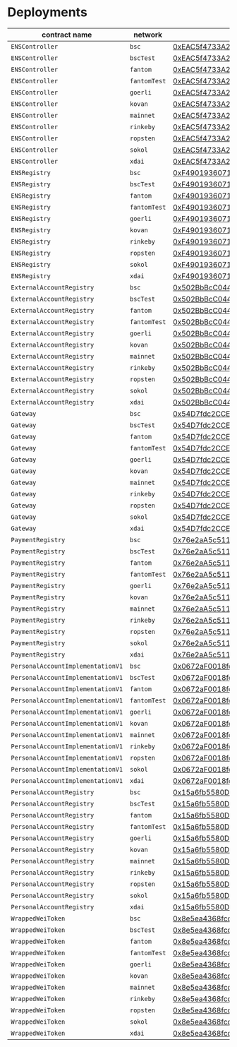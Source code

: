 # Deployments

| contract name | network | contract address | transaction hash |  
| --- | --- | --- |  --- | 
| `ENSController` | `bsc` | [0xEAC5f4733A2CF6d0230342fDF62ed608e2993926](https://bscscan.com/address/0xeac5f4733a2cf6d0230342fdf62ed608e2993926) | [0x4d4de2f8620479070897324b0f1587e33418c698788dbe8bdfe04d171963a648](https://bscscan.com/tx/0x4d4de2f8620479070897324b0f1587e33418c698788dbe8bdfe04d171963a648) | 
| `ENSController` | `bscTest` | [0xEAC5f4733A2CF6d0230342fDF62ed608e2993926](https://testnet.bscscan.com/address/0xeac5f4733a2cf6d0230342fdf62ed608e2993926) | [0x2b8816d3650d60b6e210b60d7e40caaf5d066ce2e879b9844e9cb543782c04fc](https://testnet.bscscan.com/tx/0x2b8816d3650d60b6e210b60d7e40caaf5d066ce2e879b9844e9cb543782c04fc) | 
| `ENSController` | `fantom` | [0xEAC5f4733A2CF6d0230342fDF62ed608e2993926](https://ftmscan.com/address/0xeac5f4733a2cf6d0230342fdf62ed608e2993926) | [0xb2f83066f2cce62e0a689b490ac00fd34c2b43aeedee37c90745584930e31d42](https://ftmscan.com/tx/0xb2f83066f2cce62e0a689b490ac00fd34c2b43aeedee37c90745584930e31d42) | 
| `ENSController` | `fantomTest` | [0xEAC5f4733A2CF6d0230342fDF62ed608e2993926](https://explorer.testnet.fantom.network/address/0xeac5f4733a2cf6d0230342fdf62ed608e2993926) | [0x4d67ee6e93c47f53b4dfcd9ff23343bd002270516b7f844de40d6eefee36824c](https://explorer.testnet.fantom.network/transactions/0x4d67ee6e93c47f53b4dfcd9ff23343bd002270516b7f844de40d6eefee36824c) | 
| `ENSController` | `goerli` | [0xEAC5f4733A2CF6d0230342fDF62ed608e2993926](https://goerli.etherscan.io/address/0xeac5f4733a2cf6d0230342fdf62ed608e2993926) | [0x1e8d1fb5dd167e9d2f5246acaee43eac7ecca9ef8bbbcdfcb06a219c21fb6b82](https://goerli.etherscan.io/tx/0x1e8d1fb5dd167e9d2f5246acaee43eac7ecca9ef8bbbcdfcb06a219c21fb6b82) | 
| `ENSController` | `kovan` | [0xEAC5f4733A2CF6d0230342fDF62ed608e2993926](https://kovan.etherscan.io/address/0xeac5f4733a2cf6d0230342fdf62ed608e2993926) | [0x1f5a1f334fc6c7008962b4b23414efad231edf8f6618657cff7ea7a31936dfe8](https://kovan.etherscan.io/tx/0x1f5a1f334fc6c7008962b4b23414efad231edf8f6618657cff7ea7a31936dfe8) | 
| `ENSController` | `mainnet` | [0xEAC5f4733A2CF6d0230342fDF62ed608e2993926](https://etherscan.io/address/0xeac5f4733a2cf6d0230342fdf62ed608e2993926) | [0xc6f97f5b19fae8973e1c76e3be3a4a56d2f348ca4c8c9f49fc597f9f65e56ff1](https://etherscan.io/tx/0xc6f97f5b19fae8973e1c76e3be3a4a56d2f348ca4c8c9f49fc597f9f65e56ff1) | 
| `ENSController` | `rinkeby` | [0xEAC5f4733A2CF6d0230342fDF62ed608e2993926](https://rinkeby.etherscan.io/address/0xeac5f4733a2cf6d0230342fdf62ed608e2993926) | [0x27603943959cc1e04668e8c16a64375c63d797fcc4724988ad3435e2f57b701a](https://rinkeby.etherscan.io/tx/0x27603943959cc1e04668e8c16a64375c63d797fcc4724988ad3435e2f57b701a) | 
| `ENSController` | `ropsten` | [0xEAC5f4733A2CF6d0230342fDF62ed608e2993926](https://ropsten.etherscan.io/address/0xeac5f4733a2cf6d0230342fdf62ed608e2993926) | [0xaf42a213258d7140ee1c9e84a40a94fd200112a735daabc581499f699bf6e4d0](https://ropsten.etherscan.io/tx/0xaf42a213258d7140ee1c9e84a40a94fd200112a735daabc581499f699bf6e4d0) | 
| `ENSController` | `sokol` | [0xEAC5f4733A2CF6d0230342fDF62ed608e2993926](https://blockscout.com/poa/sokol/address/0xeac5f4733a2cf6d0230342fdf62ed608e2993926) | [0x0f06cca555379f03620156ee60e18b56c862114ef9a96dd2f080f1d587e58557](https://blockscout.com/poa/sokol/tx/0x0f06cca555379f03620156ee60e18b56c862114ef9a96dd2f080f1d587e58557) | 
| `ENSController` | `xdai` | [0xEAC5f4733A2CF6d0230342fDF62ed608e2993926](https://blockscout.com/poa/xdai/address/0xeac5f4733a2cf6d0230342fdf62ed608e2993926) | [0x67551cbc1cc851b2dc2dbfbebd58ef7b24c244ad3611fa0087446f6d52e4e02f](https://blockscout.com/poa/xdai/tx/0x67551cbc1cc851b2dc2dbfbebd58ef7b24c244ad3611fa0087446f6d52e4e02f) | 
| `ENSRegistry` | `bsc` | [0xF4901936071aA71426aa57629Af5AED68914DC8b](https://bscscan.com/address/0xf4901936071aa71426aa57629af5aed68914dc8b) | [0xacb29551293f0f3e660f170c6856b69be1a5a32ed435d77bdd940ebb85f433b4](https://bscscan.com/tx/0xacb29551293f0f3e660f170c6856b69be1a5a32ed435d77bdd940ebb85f433b4) | 
| `ENSRegistry` | `bscTest` | [0xF4901936071aA71426aa57629Af5AED68914DC8b](https://testnet.bscscan.com/address/0xf4901936071aa71426aa57629af5aed68914dc8b) | [0x1e3d85a7edbfe7ec0098d9b607c8b7bfad3dfa65ffa62f8800c820ae1802250c](https://testnet.bscscan.com/tx/0x1e3d85a7edbfe7ec0098d9b607c8b7bfad3dfa65ffa62f8800c820ae1802250c) | 
| `ENSRegistry` | `fantom` | [0xF4901936071aA71426aa57629Af5AED68914DC8b](https://ftmscan.com/address/0xf4901936071aa71426aa57629af5aed68914dc8b) | [0xd410b04acc224cec39f2a3714ebb74af994c87f053ec3428c50b402f39afc896](https://ftmscan.com/tx/0xd410b04acc224cec39f2a3714ebb74af994c87f053ec3428c50b402f39afc896) | 
| `ENSRegistry` | `fantomTest` | [0xF4901936071aA71426aa57629Af5AED68914DC8b](https://explorer.testnet.fantom.network/address/0xf4901936071aa71426aa57629af5aed68914dc8b) | [0x3a8db879af58617df279b7621fcafc9098f5f8b13a07b2086fa7cbca871c9476](https://explorer.testnet.fantom.network/transactions/0x3a8db879af58617df279b7621fcafc9098f5f8b13a07b2086fa7cbca871c9476) | 
| `ENSRegistry` | `goerli` | [0xF4901936071aA71426aa57629Af5AED68914DC8b](https://goerli.etherscan.io/address/0xf4901936071aa71426aa57629af5aed68914dc8b) | [0x540ac819715836b8323bb495b72b17dbc19b5db886ec910e46e6393faeb46602](https://goerli.etherscan.io/tx/0x540ac819715836b8323bb495b72b17dbc19b5db886ec910e46e6393faeb46602) | 
| `ENSRegistry` | `kovan` | [0xF4901936071aA71426aa57629Af5AED68914DC8b](https://kovan.etherscan.io/address/0xf4901936071aa71426aa57629af5aed68914dc8b) | [0x3ce044545e571b1b1e851de91ddd01b282aaf3645558a9686510dd986bf126e3](https://kovan.etherscan.io/tx/0x3ce044545e571b1b1e851de91ddd01b282aaf3645558a9686510dd986bf126e3) | 
| `ENSRegistry` | `rinkeby` | [0xF4901936071aA71426aa57629Af5AED68914DC8b](https://rinkeby.etherscan.io/address/0xf4901936071aa71426aa57629af5aed68914dc8b) | [0x2775451ddda0dd5dad8d774f24ebd7e332e83ed1498ae4b2d6160610f9c7f48e](https://rinkeby.etherscan.io/tx/0x2775451ddda0dd5dad8d774f24ebd7e332e83ed1498ae4b2d6160610f9c7f48e) | 
| `ENSRegistry` | `ropsten` | [0xF4901936071aA71426aa57629Af5AED68914DC8b](https://ropsten.etherscan.io/address/0xf4901936071aa71426aa57629af5aed68914dc8b) | [0xc9b116a4be380360b1c815d1823fe5665e92d3b675842d57f0aee3ef7b4d112e](https://ropsten.etherscan.io/tx/0xc9b116a4be380360b1c815d1823fe5665e92d3b675842d57f0aee3ef7b4d112e) | 
| `ENSRegistry` | `sokol` | [0xF4901936071aA71426aa57629Af5AED68914DC8b](https://blockscout.com/poa/sokol/address/0xf4901936071aa71426aa57629af5aed68914dc8b) | [0x97fa5dbda9f54d8bb05ebc953284af7b5891442ae2f4d479be6e8be27fc46845](https://blockscout.com/poa/sokol/tx/0x97fa5dbda9f54d8bb05ebc953284af7b5891442ae2f4d479be6e8be27fc46845) | 
| `ENSRegistry` | `xdai` | [0xF4901936071aA71426aa57629Af5AED68914DC8b](https://blockscout.com/poa/xdai/address/0xf4901936071aa71426aa57629af5aed68914dc8b) | [0x8f29f82e00e16d2b87fc6543a37d30ed08aa039673d0f59855331419e909fbdf](https://blockscout.com/poa/xdai/tx/0x8f29f82e00e16d2b87fc6543a37d30ed08aa039673d0f59855331419e909fbdf) | 
| `ExternalAccountRegistry` | `bsc` | [0x502BbBcC044d2B146c310eB24E5cd8Eba37EdbEc](https://bscscan.com/address/0x502bbbcc044d2b146c310eb24e5cd8eba37edbec) | [0x1bf5ee1174891c9ff9f9bbbb7be6d8ed4f64a1ec7532b97427a0e8a51305b7e3](https://bscscan.com/tx/0x1bf5ee1174891c9ff9f9bbbb7be6d8ed4f64a1ec7532b97427a0e8a51305b7e3) | 
| `ExternalAccountRegistry` | `bscTest` | [0x502BbBcC044d2B146c310eB24E5cd8Eba37EdbEc](https://testnet.bscscan.com/address/0x502bbbcc044d2b146c310eb24e5cd8eba37edbec) | [0x7eab86b7bada6db753d5dd456e8b3140ac6e295225fe7612343bb096905511b0](https://testnet.bscscan.com/tx/0x7eab86b7bada6db753d5dd456e8b3140ac6e295225fe7612343bb096905511b0) | 
| `ExternalAccountRegistry` | `fantom` | [0x502BbBcC044d2B146c310eB24E5cd8Eba37EdbEc](https://ftmscan.com/address/0x502bbbcc044d2b146c310eb24e5cd8eba37edbec) | [0x96903c94c1834c59a21fc8e5b2d3542ed21915c27bbf92af75a3c4f37d87ef05](https://ftmscan.com/tx/0x96903c94c1834c59a21fc8e5b2d3542ed21915c27bbf92af75a3c4f37d87ef05) | 
| `ExternalAccountRegistry` | `fantomTest` | [0x502BbBcC044d2B146c310eB24E5cd8Eba37EdbEc](https://explorer.testnet.fantom.network/address/0x502bbbcc044d2b146c310eb24e5cd8eba37edbec) | [0xbb4f123ba1a192659d3d0bac2b007000b65f49820e082bdbde5b174a0dac8ae3](https://explorer.testnet.fantom.network/transactions/0xbb4f123ba1a192659d3d0bac2b007000b65f49820e082bdbde5b174a0dac8ae3) | 
| `ExternalAccountRegistry` | `goerli` | [0x502BbBcC044d2B146c310eB24E5cd8Eba37EdbEc](https://goerli.etherscan.io/address/0x502bbbcc044d2b146c310eb24e5cd8eba37edbec) | [0x4e1d8431e160d7b5dc9a4e063bd310285e70ead5284fdb212552838b601e9b03](https://goerli.etherscan.io/tx/0x4e1d8431e160d7b5dc9a4e063bd310285e70ead5284fdb212552838b601e9b03) | 
| `ExternalAccountRegistry` | `kovan` | [0x502BbBcC044d2B146c310eB24E5cd8Eba37EdbEc](https://kovan.etherscan.io/address/0x502bbbcc044d2b146c310eb24e5cd8eba37edbec) | [0xff957796992db02780fab474ec85b3010638c1142e0b60c1d40b7a88d2c67c2f](https://kovan.etherscan.io/tx/0xff957796992db02780fab474ec85b3010638c1142e0b60c1d40b7a88d2c67c2f) | 
| `ExternalAccountRegistry` | `mainnet` | [0x502BbBcC044d2B146c310eB24E5cd8Eba37EdbEc](https://etherscan.io/address/0x502bbbcc044d2b146c310eb24e5cd8eba37edbec) | [0x9af00ffb28be6114a6524dea26188caca62b80d69d4ccf9ebefaa417d458a27f](https://etherscan.io/tx/0x9af00ffb28be6114a6524dea26188caca62b80d69d4ccf9ebefaa417d458a27f) | 
| `ExternalAccountRegistry` | `rinkeby` | [0x502BbBcC044d2B146c310eB24E5cd8Eba37EdbEc](https://rinkeby.etherscan.io/address/0x502bbbcc044d2b146c310eb24e5cd8eba37edbec) | [0x21d02824619c419345aa866ef31c891a53fd29531c850be2e927c608157ea8e7](https://rinkeby.etherscan.io/tx/0x21d02824619c419345aa866ef31c891a53fd29531c850be2e927c608157ea8e7) | 
| `ExternalAccountRegistry` | `ropsten` | [0x502BbBcC044d2B146c310eB24E5cd8Eba37EdbEc](https://ropsten.etherscan.io/address/0x502bbbcc044d2b146c310eb24e5cd8eba37edbec) | [0xe830124352205c4c5e68ee7053b93ec3c0ee450f1065f76fa27f98d784f54461](https://ropsten.etherscan.io/tx/0xe830124352205c4c5e68ee7053b93ec3c0ee450f1065f76fa27f98d784f54461) | 
| `ExternalAccountRegistry` | `sokol` | [0x502BbBcC044d2B146c310eB24E5cd8Eba37EdbEc](https://blockscout.com/poa/sokol/address/0x502bbbcc044d2b146c310eb24e5cd8eba37edbec) | [0xcca6fcfae2d70052bfe44c5297b73ab30f46ca32c3574589314de416ee045d3c](https://blockscout.com/poa/sokol/tx/0xcca6fcfae2d70052bfe44c5297b73ab30f46ca32c3574589314de416ee045d3c) | 
| `ExternalAccountRegistry` | `xdai` | [0x502BbBcC044d2B146c310eB24E5cd8Eba37EdbEc](https://blockscout.com/poa/xdai/address/0x502bbbcc044d2b146c310eb24e5cd8eba37edbec) | [0x9b3fc9705bfc0104feda1e6da575faa4cadc77dfbf46bd0f3bb94661f0851562](https://blockscout.com/poa/xdai/tx/0x9b3fc9705bfc0104feda1e6da575faa4cadc77dfbf46bd0f3bb94661f0851562) | 
| `Gateway` | `bsc` | [0x54D7fdc2CCE45878dF9dF81A9802e33d29f274e1](https://bscscan.com/address/0x54d7fdc2cce45878df9df81a9802e33d29f274e1) | [0x1d0a73274102a4daa16feb99b0f8e348da537433a884ce1b420f54e6ffceab62](https://bscscan.com/tx/0x1d0a73274102a4daa16feb99b0f8e348da537433a884ce1b420f54e6ffceab62) | 
| `Gateway` | `bscTest` | [0x54D7fdc2CCE45878dF9dF81A9802e33d29f274e1](https://testnet.bscscan.com/address/0x54d7fdc2cce45878df9df81a9802e33d29f274e1) | [0x835f053a956df4cf03bb44c3c271685d631e7cf7094dee947363c2e6e43d73e9](https://testnet.bscscan.com/tx/0x835f053a956df4cf03bb44c3c271685d631e7cf7094dee947363c2e6e43d73e9) | 
| `Gateway` | `fantom` | [0x54D7fdc2CCE45878dF9dF81A9802e33d29f274e1](https://ftmscan.com/address/0x54d7fdc2cce45878df9df81a9802e33d29f274e1) | [0xbbd582a0e1ddc69b535384dc924c3ad851f45d7f6e536800444b747898329da3](https://ftmscan.com/tx/0xbbd582a0e1ddc69b535384dc924c3ad851f45d7f6e536800444b747898329da3) | 
| `Gateway` | `fantomTest` | [0x54D7fdc2CCE45878dF9dF81A9802e33d29f274e1](https://explorer.testnet.fantom.network/address/0x54d7fdc2cce45878df9df81a9802e33d29f274e1) | [0x568983870e122e3ac9cc074288b9a3b0d4873a8a8c5adeada11f80aa968ae5e2](https://explorer.testnet.fantom.network/transactions/0x568983870e122e3ac9cc074288b9a3b0d4873a8a8c5adeada11f80aa968ae5e2) | 
| `Gateway` | `goerli` | [0x54D7fdc2CCE45878dF9dF81A9802e33d29f274e1](https://goerli.etherscan.io/address/0x54d7fdc2cce45878df9df81a9802e33d29f274e1) | [0x8fe5f3fc01f18feb9d304a4e389108f219b3e9cd9a028cfbe1c7b8ff5fc1da42](https://goerli.etherscan.io/tx/0x8fe5f3fc01f18feb9d304a4e389108f219b3e9cd9a028cfbe1c7b8ff5fc1da42) | 
| `Gateway` | `kovan` | [0x54D7fdc2CCE45878dF9dF81A9802e33d29f274e1](https://kovan.etherscan.io/address/0x54d7fdc2cce45878df9df81a9802e33d29f274e1) | [0xef0041b47f18f4213e129a81dbb1810472dc5f269747a53a51c3384c864c0bcc](https://kovan.etherscan.io/tx/0xef0041b47f18f4213e129a81dbb1810472dc5f269747a53a51c3384c864c0bcc) | 
| `Gateway` | `mainnet` | [0x54D7fdc2CCE45878dF9dF81A9802e33d29f274e1](https://etherscan.io/address/0x54d7fdc2cce45878df9df81a9802e33d29f274e1) | [0x4561f71d3ad7e7f1e92fb6776833868995e105f14b4c5ca60f9c1e9c52e838b7](https://etherscan.io/tx/0x4561f71d3ad7e7f1e92fb6776833868995e105f14b4c5ca60f9c1e9c52e838b7) | 
| `Gateway` | `rinkeby` | [0x54D7fdc2CCE45878dF9dF81A9802e33d29f274e1](https://rinkeby.etherscan.io/address/0x54d7fdc2cce45878df9df81a9802e33d29f274e1) | [0xe5e6c399fa2a73c1540fea4b12172ccf64f1e4c34586bbcd99f626e96d53061f](https://rinkeby.etherscan.io/tx/0xe5e6c399fa2a73c1540fea4b12172ccf64f1e4c34586bbcd99f626e96d53061f) | 
| `Gateway` | `ropsten` | [0x54D7fdc2CCE45878dF9dF81A9802e33d29f274e1](https://ropsten.etherscan.io/address/0x54d7fdc2cce45878df9df81a9802e33d29f274e1) | [0x62a2c0a0a60486f40f7cd8455b2a0a48f2a0f97ba9296c09792e3a39b2437448](https://ropsten.etherscan.io/tx/0x62a2c0a0a60486f40f7cd8455b2a0a48f2a0f97ba9296c09792e3a39b2437448) | 
| `Gateway` | `sokol` | [0x54D7fdc2CCE45878dF9dF81A9802e33d29f274e1](https://blockscout.com/poa/sokol/address/0x54d7fdc2cce45878df9df81a9802e33d29f274e1) | [0x267ba3ed3c255563448f678fa2df6217e287df3c65d4beab48714d24c7da0e07](https://blockscout.com/poa/sokol/tx/0x267ba3ed3c255563448f678fa2df6217e287df3c65d4beab48714d24c7da0e07) | 
| `Gateway` | `xdai` | [0x54D7fdc2CCE45878dF9dF81A9802e33d29f274e1](https://blockscout.com/poa/xdai/address/0x54d7fdc2cce45878df9df81a9802e33d29f274e1) | [0x2be47b8bc1698b567dc7a7bf81ff569450a93bc234f2c6e4337ca01d2aeae405](https://blockscout.com/poa/xdai/tx/0x2be47b8bc1698b567dc7a7bf81ff569450a93bc234f2c6e4337ca01d2aeae405) | 
| `PaymentRegistry` | `bsc` | [0x76e2aA5c511E24cf13997921163B66D6d0dE1910](https://bscscan.com/address/0x76e2aa5c511e24cf13997921163b66d6d0de1910) | [0x6ba65a598f2c8588e7f02e6af1aa107708ce3fb42ff21735d2919dc6489a8879](https://bscscan.com/tx/0x6ba65a598f2c8588e7f02e6af1aa107708ce3fb42ff21735d2919dc6489a8879) | 
| `PaymentRegistry` | `bscTest` | [0x76e2aA5c511E24cf13997921163B66D6d0dE1910](https://testnet.bscscan.com/address/0x76e2aa5c511e24cf13997921163b66d6d0de1910) | [0x119c1573cbec4db4e2993bc45dc8275f5268e9fd3867aacd53415d3942165075](https://testnet.bscscan.com/tx/0x119c1573cbec4db4e2993bc45dc8275f5268e9fd3867aacd53415d3942165075) | 
| `PaymentRegistry` | `fantom` | [0x76e2aA5c511E24cf13997921163B66D6d0dE1910](https://ftmscan.com/address/0x76e2aa5c511e24cf13997921163b66d6d0de1910) | [0xec1fa2117e8d897b570f3f29dd819c67075b7658ade9e5887a6f921fa00dbc1c](https://ftmscan.com/tx/0xec1fa2117e8d897b570f3f29dd819c67075b7658ade9e5887a6f921fa00dbc1c) | 
| `PaymentRegistry` | `fantomTest` | [0x76e2aA5c511E24cf13997921163B66D6d0dE1910](https://explorer.testnet.fantom.network/address/0x76e2aa5c511e24cf13997921163b66d6d0de1910) | [0xe5174a84337fec27ed317956bb26ca3560d909a6a1aef4b96c08d8aef5c78627](https://explorer.testnet.fantom.network/transactions/0xe5174a84337fec27ed317956bb26ca3560d909a6a1aef4b96c08d8aef5c78627) | 
| `PaymentRegistry` | `goerli` | [0x76e2aA5c511E24cf13997921163B66D6d0dE1910](https://goerli.etherscan.io/address/0x76e2aa5c511e24cf13997921163b66d6d0de1910) | [0x62705e85779de003ddd6d32f3742ef9051166e334a8ae50b589e7cec1123c599](https://goerli.etherscan.io/tx/0x62705e85779de003ddd6d32f3742ef9051166e334a8ae50b589e7cec1123c599) | 
| `PaymentRegistry` | `kovan` | [0x76e2aA5c511E24cf13997921163B66D6d0dE1910](https://kovan.etherscan.io/address/0x76e2aa5c511e24cf13997921163b66d6d0de1910) | [0x4968229c607e7bfa5bf5a3984b4c90c6fee42d9cb64f39fa56df508422e8d3c3](https://kovan.etherscan.io/tx/0x4968229c607e7bfa5bf5a3984b4c90c6fee42d9cb64f39fa56df508422e8d3c3) | 
| `PaymentRegistry` | `mainnet` | [0x76e2aA5c511E24cf13997921163B66D6d0dE1910](https://etherscan.io/address/0x76e2aa5c511e24cf13997921163b66d6d0de1910) | [0x8b64b956a4904bd9d030474cfc195963d501f253572c41721a4e092ef9b281ed](https://etherscan.io/tx/0x8b64b956a4904bd9d030474cfc195963d501f253572c41721a4e092ef9b281ed) | 
| `PaymentRegistry` | `rinkeby` | [0x76e2aA5c511E24cf13997921163B66D6d0dE1910](https://rinkeby.etherscan.io/address/0x76e2aa5c511e24cf13997921163b66d6d0de1910) | [0xc8719537e43ff1d4988415e5acdcb4a3326c502947e0c15191dda0196560a331](https://rinkeby.etherscan.io/tx/0xc8719537e43ff1d4988415e5acdcb4a3326c502947e0c15191dda0196560a331) | 
| `PaymentRegistry` | `ropsten` | [0x76e2aA5c511E24cf13997921163B66D6d0dE1910](https://ropsten.etherscan.io/address/0x76e2aa5c511e24cf13997921163b66d6d0de1910) | [0xbac587b0eba42a361a6415eaf9edc9e37223f9f579e33246e282b5bb36242d98](https://ropsten.etherscan.io/tx/0xbac587b0eba42a361a6415eaf9edc9e37223f9f579e33246e282b5bb36242d98) | 
| `PaymentRegistry` | `sokol` | [0x76e2aA5c511E24cf13997921163B66D6d0dE1910](https://blockscout.com/poa/sokol/address/0x76e2aa5c511e24cf13997921163b66d6d0de1910) | [0x73dfe0094c8b4cb9020bd0c9563dacb9cb6114989d7e3b4d363a50ed144b393e](https://blockscout.com/poa/sokol/tx/0x73dfe0094c8b4cb9020bd0c9563dacb9cb6114989d7e3b4d363a50ed144b393e) | 
| `PaymentRegistry` | `xdai` | [0x76e2aA5c511E24cf13997921163B66D6d0dE1910](https://blockscout.com/poa/xdai/address/0x76e2aa5c511e24cf13997921163b66d6d0de1910) | [0x40cf0b20c419607ec7dc7c6625fa1b4428f14187a25e2b248ff1b2bc94f704d8](https://blockscout.com/poa/xdai/tx/0x40cf0b20c419607ec7dc7c6625fa1b4428f14187a25e2b248ff1b2bc94f704d8) | 
| `PersonalAccountImplementationV1` | `bsc` | [0x0672aF0018fdEbACcc93c7D047D62b72CB12883A](https://bscscan.com/address/0x0672af0018fdebaccc93c7d047d62b72cb12883a) | [0x19bb6982655cd189b545129925117cb5a974c1c66b3a09f8f98e1bf77b324a0d](https://bscscan.com/tx/0x19bb6982655cd189b545129925117cb5a974c1c66b3a09f8f98e1bf77b324a0d) | 
| `PersonalAccountImplementationV1` | `bscTest` | [0x0672aF0018fdEbACcc93c7D047D62b72CB12883A](https://testnet.bscscan.com/address/0x0672af0018fdebaccc93c7d047d62b72cb12883a) | [0x7f83447bdc7f84e0a1113b7502ac2e839557382ab369a1d1d309f8e4bc634119](https://testnet.bscscan.com/tx/0x7f83447bdc7f84e0a1113b7502ac2e839557382ab369a1d1d309f8e4bc634119) | 
| `PersonalAccountImplementationV1` | `fantom` | [0x0672aF0018fdEbACcc93c7D047D62b72CB12883A](https://ftmscan.com/address/0x0672af0018fdebaccc93c7d047d62b72cb12883a) | [0x37fdbd271640bccaee986a23e7592cddb7346e9bec29690aff470ed50fa4fb99](https://ftmscan.com/tx/0x37fdbd271640bccaee986a23e7592cddb7346e9bec29690aff470ed50fa4fb99) | 
| `PersonalAccountImplementationV1` | `fantomTest` | [0x0672aF0018fdEbACcc93c7D047D62b72CB12883A](https://explorer.testnet.fantom.network/address/0x0672af0018fdebaccc93c7d047d62b72cb12883a) | [0x780ae860774a4103ca97a1421faed868fb11ec6298155d919f5216fa5ff7cca4](https://explorer.testnet.fantom.network/transactions/0x780ae860774a4103ca97a1421faed868fb11ec6298155d919f5216fa5ff7cca4) | 
| `PersonalAccountImplementationV1` | `goerli` | [0x0672aF0018fdEbACcc93c7D047D62b72CB12883A](https://goerli.etherscan.io/address/0x0672af0018fdebaccc93c7d047d62b72cb12883a) | [0x8499fc7f611b817430ab14443c6dcb7304ce1645e9b899d3c2cf242dffadca08](https://goerli.etherscan.io/tx/0x8499fc7f611b817430ab14443c6dcb7304ce1645e9b899d3c2cf242dffadca08) | 
| `PersonalAccountImplementationV1` | `kovan` | [0x0672aF0018fdEbACcc93c7D047D62b72CB12883A](https://kovan.etherscan.io/address/0x0672af0018fdebaccc93c7d047d62b72cb12883a) | [0x241ec429bfd4c037d6405b58ceac5ce17318dc16fcc2f58e3dc56374b8e9a745](https://kovan.etherscan.io/tx/0x241ec429bfd4c037d6405b58ceac5ce17318dc16fcc2f58e3dc56374b8e9a745) | 
| `PersonalAccountImplementationV1` | `mainnet` | [0x0672aF0018fdEbACcc93c7D047D62b72CB12883A](https://etherscan.io/address/0x0672af0018fdebaccc93c7d047d62b72cb12883a) | [0xa12aa1e0274308b6b120aad854ff7f10998cb022675d2ceb49d83f39539a98af](https://etherscan.io/tx/0xa12aa1e0274308b6b120aad854ff7f10998cb022675d2ceb49d83f39539a98af) | 
| `PersonalAccountImplementationV1` | `rinkeby` | [0x0672aF0018fdEbACcc93c7D047D62b72CB12883A](https://rinkeby.etherscan.io/address/0x0672af0018fdebaccc93c7d047d62b72cb12883a) | [0x16f150cf08f2302ecb33ff5490a7ee8fab2786a8a5a30f44ecf82aacab4b5ae3](https://rinkeby.etherscan.io/tx/0x16f150cf08f2302ecb33ff5490a7ee8fab2786a8a5a30f44ecf82aacab4b5ae3) | 
| `PersonalAccountImplementationV1` | `ropsten` | [0x0672aF0018fdEbACcc93c7D047D62b72CB12883A](https://ropsten.etherscan.io/address/0x0672af0018fdebaccc93c7d047d62b72cb12883a) | [0x2452812ca96d4c16b76a8922fde4f99d6e2b44e4204a01ee3938df7a1ac0318d](https://ropsten.etherscan.io/tx/0x2452812ca96d4c16b76a8922fde4f99d6e2b44e4204a01ee3938df7a1ac0318d) | 
| `PersonalAccountImplementationV1` | `sokol` | [0x0672aF0018fdEbACcc93c7D047D62b72CB12883A](https://blockscout.com/poa/sokol/address/0x0672af0018fdebaccc93c7d047d62b72cb12883a) | [0xcd0ea43b11136702d74a93d97bdfead66f0a7e0855a3ed3ee48002d51cbe500b](https://blockscout.com/poa/sokol/tx/0xcd0ea43b11136702d74a93d97bdfead66f0a7e0855a3ed3ee48002d51cbe500b) | 
| `PersonalAccountImplementationV1` | `xdai` | [0x0672aF0018fdEbACcc93c7D047D62b72CB12883A](https://blockscout.com/poa/xdai/address/0x0672af0018fdebaccc93c7d047d62b72cb12883a) | [0x0b0f712b092fa4ae065614a95ee970cdf9575d9af336d035ca802f6d5097f7d9](https://blockscout.com/poa/xdai/tx/0x0b0f712b092fa4ae065614a95ee970cdf9575d9af336d035ca802f6d5097f7d9) | 
| `PersonalAccountRegistry` | `bsc` | [0x15a6fb5580D88ca7efcE51f89c58F428F6719FCD](https://bscscan.com/address/0x15a6fb5580d88ca7efce51f89c58f428f6719fcd) | [0xc0a00f857ede2fc1ded3873964ba4f90954e023645cdd5172774f397a8b56f7c](https://bscscan.com/tx/0xc0a00f857ede2fc1ded3873964ba4f90954e023645cdd5172774f397a8b56f7c) | 
| `PersonalAccountRegistry` | `bscTest` | [0x15a6fb5580D88ca7efcE51f89c58F428F6719FCD](https://testnet.bscscan.com/address/0x15a6fb5580d88ca7efce51f89c58f428f6719fcd) | [0x94d69fa094cd4449921efd6a4d167a04f04037843224888bbd41c2aebd63f7f4](https://testnet.bscscan.com/tx/0x94d69fa094cd4449921efd6a4d167a04f04037843224888bbd41c2aebd63f7f4) | 
| `PersonalAccountRegistry` | `fantom` | [0x15a6fb5580D88ca7efcE51f89c58F428F6719FCD](https://ftmscan.com/address/0x15a6fb5580d88ca7efce51f89c58f428f6719fcd) | [0xcf08e85136e55a60cfdf52188045fc8e1b7d169cd749634e0e99b2691dc35743](https://ftmscan.com/tx/0xcf08e85136e55a60cfdf52188045fc8e1b7d169cd749634e0e99b2691dc35743) | 
| `PersonalAccountRegistry` | `fantomTest` | [0x15a6fb5580D88ca7efcE51f89c58F428F6719FCD](https://explorer.testnet.fantom.network/address/0x15a6fb5580d88ca7efce51f89c58f428f6719fcd) | [0xc1fd63119a71523e49fa974b2c3c89db723933c3da3cdaea73d631f260b3cf4c](https://explorer.testnet.fantom.network/transactions/0xc1fd63119a71523e49fa974b2c3c89db723933c3da3cdaea73d631f260b3cf4c) | 
| `PersonalAccountRegistry` | `goerli` | [0x15a6fb5580D88ca7efcE51f89c58F428F6719FCD](https://goerli.etherscan.io/address/0x15a6fb5580d88ca7efce51f89c58f428f6719fcd) | [0xb519293504f5d5d9733b64592b1d60623dc2f3910eb876d9cbde4fa9c76a8674](https://goerli.etherscan.io/tx/0xb519293504f5d5d9733b64592b1d60623dc2f3910eb876d9cbde4fa9c76a8674) | 
| `PersonalAccountRegistry` | `kovan` | [0x15a6fb5580D88ca7efcE51f89c58F428F6719FCD](https://kovan.etherscan.io/address/0x15a6fb5580d88ca7efce51f89c58f428f6719fcd) | [0x1e50c5052b80c67f7b30d50ba91cb78fd339428b486bb95b5182706e1fe367a7](https://kovan.etherscan.io/tx/0x1e50c5052b80c67f7b30d50ba91cb78fd339428b486bb95b5182706e1fe367a7) | 
| `PersonalAccountRegistry` | `mainnet` | [0x15a6fb5580D88ca7efcE51f89c58F428F6719FCD](https://etherscan.io/address/0x15a6fb5580d88ca7efce51f89c58f428f6719fcd) | [0x9bfe81b73ff3067f0592a43eed9042bbe9eb8626003134daad55795473ac8a86](https://etherscan.io/tx/0x9bfe81b73ff3067f0592a43eed9042bbe9eb8626003134daad55795473ac8a86) | 
| `PersonalAccountRegistry` | `rinkeby` | [0x15a6fb5580D88ca7efcE51f89c58F428F6719FCD](https://rinkeby.etherscan.io/address/0x15a6fb5580d88ca7efce51f89c58f428f6719fcd) | [0xbba9df25ab6deefbc6a902652b1998adecf00f4240717a0cb0bd3aebec8623e3](https://rinkeby.etherscan.io/tx/0xbba9df25ab6deefbc6a902652b1998adecf00f4240717a0cb0bd3aebec8623e3) | 
| `PersonalAccountRegistry` | `ropsten` | [0x15a6fb5580D88ca7efcE51f89c58F428F6719FCD](https://ropsten.etherscan.io/address/0x15a6fb5580d88ca7efce51f89c58f428f6719fcd) | [0xaea1f3088791695f279f6ab72e7e7037af65025acccded06d08ba2446d0ff539](https://ropsten.etherscan.io/tx/0xaea1f3088791695f279f6ab72e7e7037af65025acccded06d08ba2446d0ff539) | 
| `PersonalAccountRegistry` | `sokol` | [0x15a6fb5580D88ca7efcE51f89c58F428F6719FCD](https://blockscout.com/poa/sokol/address/0x15a6fb5580d88ca7efce51f89c58f428f6719fcd) | [0x3c3f067050f3133af69f382d4b7cd0f79bf9bdddbbae6659e3f5f0890167e48d](https://blockscout.com/poa/sokol/tx/0x3c3f067050f3133af69f382d4b7cd0f79bf9bdddbbae6659e3f5f0890167e48d) | 
| `PersonalAccountRegistry` | `xdai` | [0x15a6fb5580D88ca7efcE51f89c58F428F6719FCD](https://blockscout.com/poa/xdai/address/0x15a6fb5580d88ca7efce51f89c58f428f6719fcd) | [0x6e96ed844e13892408c57afcf369376a23f041466776d61cc6ff54ee81574f32](https://blockscout.com/poa/xdai/tx/0x6e96ed844e13892408c57afcf369376a23f041466776d61cc6ff54ee81574f32) | 
| `WrappedWeiToken` | `bsc` | [0x8e5ea4368fcd17A4efF851C5ffa6cd03bBDeb616](https://bscscan.com/address/0x8e5ea4368fcd17a4eff851c5ffa6cd03bbdeb616) | [0xc64c3720be994d10e038252a5a612fe0a3d67e30729e354fa86acad1c6be4371](https://bscscan.com/tx/0xc64c3720be994d10e038252a5a612fe0a3d67e30729e354fa86acad1c6be4371) | 
| `WrappedWeiToken` | `bscTest` | [0x8e5ea4368fcd17A4efF851C5ffa6cd03bBDeb616](https://testnet.bscscan.com/address/0x8e5ea4368fcd17a4eff851c5ffa6cd03bbdeb616) | [0xc71ada2b1191ba27ea035145130da675c11622af20cf334db41734b7055fcf0f](https://testnet.bscscan.com/tx/0xc71ada2b1191ba27ea035145130da675c11622af20cf334db41734b7055fcf0f) | 
| `WrappedWeiToken` | `fantom` | [0x8e5ea4368fcd17A4efF851C5ffa6cd03bBDeb616](https://ftmscan.com/address/0x8e5ea4368fcd17a4eff851c5ffa6cd03bbdeb616) | [0xdbccb492244455f1cbfea463e692ef93dcdbc8b8634495e64cd1d9c819cb7576](https://ftmscan.com/tx/0xdbccb492244455f1cbfea463e692ef93dcdbc8b8634495e64cd1d9c819cb7576) | 
| `WrappedWeiToken` | `fantomTest` | [0x8e5ea4368fcd17A4efF851C5ffa6cd03bBDeb616](https://explorer.testnet.fantom.network/address/0x8e5ea4368fcd17a4eff851c5ffa6cd03bbdeb616) | [0x8f2771a9584f81f99ce25fd9bd3b96706d8e0f96e5f56a7d425484cbbcd92821](https://explorer.testnet.fantom.network/transactions/0x8f2771a9584f81f99ce25fd9bd3b96706d8e0f96e5f56a7d425484cbbcd92821) | 
| `WrappedWeiToken` | `goerli` | [0x8e5ea4368fcd17A4efF851C5ffa6cd03bBDeb616](https://goerli.etherscan.io/address/0x8e5ea4368fcd17a4eff851c5ffa6cd03bbdeb616) | [0x6cf7216292e79f323f17f966c0962853d89194b724dc58df488f227d5d2c0727](https://goerli.etherscan.io/tx/0x6cf7216292e79f323f17f966c0962853d89194b724dc58df488f227d5d2c0727) | 
| `WrappedWeiToken` | `kovan` | [0x8e5ea4368fcd17A4efF851C5ffa6cd03bBDeb616](https://kovan.etherscan.io/address/0x8e5ea4368fcd17a4eff851c5ffa6cd03bbdeb616) | [0x2939e789c81781dd0bb1fe63e8db005affe032f06bec845b6d6cf755ee805942](https://kovan.etherscan.io/tx/0x2939e789c81781dd0bb1fe63e8db005affe032f06bec845b6d6cf755ee805942) | 
| `WrappedWeiToken` | `mainnet` | [0x8e5ea4368fcd17A4efF851C5ffa6cd03bBDeb616](https://etherscan.io/address/0x8e5ea4368fcd17a4eff851c5ffa6cd03bbdeb616) | [0x628fa2e14dcdfc90c917d83c0b40a65fa5e5e8bc1660a18982877a306bc559d0](https://etherscan.io/tx/0x628fa2e14dcdfc90c917d83c0b40a65fa5e5e8bc1660a18982877a306bc559d0) | 
| `WrappedWeiToken` | `rinkeby` | [0x8e5ea4368fcd17A4efF851C5ffa6cd03bBDeb616](https://rinkeby.etherscan.io/address/0x8e5ea4368fcd17a4eff851c5ffa6cd03bbdeb616) | [0xe3a76faa1257c0495d478b7a342162fced5be6bc952230fffb4ee1ae172000c4](https://rinkeby.etherscan.io/tx/0xe3a76faa1257c0495d478b7a342162fced5be6bc952230fffb4ee1ae172000c4) | 
| `WrappedWeiToken` | `ropsten` | [0x8e5ea4368fcd17A4efF851C5ffa6cd03bBDeb616](https://ropsten.etherscan.io/address/0x8e5ea4368fcd17a4eff851c5ffa6cd03bbdeb616) | [0x94b0402094d8e48ae4dbb01956154aec69ec3b2fc0b64250d793b29247bc3ae3](https://ropsten.etherscan.io/tx/0x94b0402094d8e48ae4dbb01956154aec69ec3b2fc0b64250d793b29247bc3ae3) | 
| `WrappedWeiToken` | `sokol` | [0x8e5ea4368fcd17A4efF851C5ffa6cd03bBDeb616](https://blockscout.com/poa/sokol/address/0x8e5ea4368fcd17a4eff851c5ffa6cd03bbdeb616) | [0x1ce344f8a0970761c46e7ca7fae2046e4d0727b5b893cc15144efb4b5a437927](https://blockscout.com/poa/sokol/tx/0x1ce344f8a0970761c46e7ca7fae2046e4d0727b5b893cc15144efb4b5a437927) | 
| `WrappedWeiToken` | `xdai` | [0x8e5ea4368fcd17A4efF851C5ffa6cd03bBDeb616](https://blockscout.com/poa/xdai/address/0x8e5ea4368fcd17a4eff851c5ffa6cd03bbdeb616) | [0xc4e26ecc5f87384f5d69f98fbddd0ada090d405cdcfe4dc0d557e041c5c42389](https://blockscout.com/poa/xdai/tx/0xc4e26ecc5f87384f5d69f98fbddd0ada090d405cdcfe4dc0d557e041c5c42389) | 

